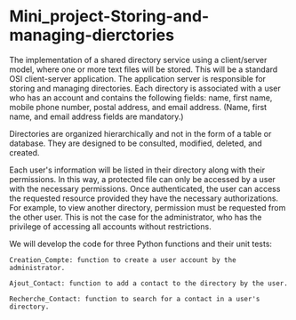# Mini_project-Storing-and-managing-dierctories
The implementation of a shared directory service using a client/server model, where one or more text files will be stored. This will be a standard OSI client-server application.
The application server is responsible for storing and managing directories. Each directory is associated with a user who has an account and contains the following fields: name, first name, mobile phone number, postal address, and email address. (Name, first name, and email address fields are mandatory.)

Directories are organized hierarchically and not in the form of a table or database. They are designed to be consulted, modified, deleted, and created.

Each user's information will be listed in their directory along with their permissions. In this way, a protected file can only be accessed by a user with the necessary permissions. Once authenticated, the user can access the requested resource provided they have the necessary authorizations. For example, to view another directory, permission must be requested from the other user. This is not the case for the administrator, who has the privilege of accessing all accounts without restrictions.

We will develop the code for three Python functions and their unit tests:

    Creation_Compte: function to create a user account by the administrator.

    Ajout_Contact: function to add a contact to the directory by the user.

    Recherche_Contact: function to search for a contact in a user's directory.


